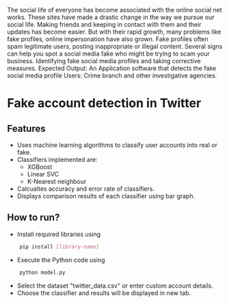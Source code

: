 The social life of everyone has become associated with the online social net works. These sites have made a drastic change in the way we pursue our social life. Making friends and keeping in contact with them and their updates has
become easier. But with their rapid growth, many problems like fake profiles, online impersonation have also grown. Fake profiles often spam legitimate users, posting inappropriate or illegal content. Several signs can help you spot a
social media fake who might be trying to scam your business. Identifying fake social media profiles and taking corrective measures. Expected Output: An Application software that detects the fake social media profile Users: Crime
branch and other investigative agencies.
# Fake account detection in Twitter

## Features
- Uses machine learning algorithms to classify user accounts into real or fake.
- Classifiers implemented are:
	- XGBoost
	- Linear SVC
	- K-Nearest neighbour
- Calcualtes accuracy and error rate of classifiers.
- Displays comparison results of each classifier using bar graph.

## How to run?
- Install required libraries using
```bash
	pip install [library-name]
```
- Execute the Python code using
```bash
	python model.py
```
- Select the dataset "twitter_data.csv" or enter custom account details.
- Choose the classifier and results will be displayed in new tab.

